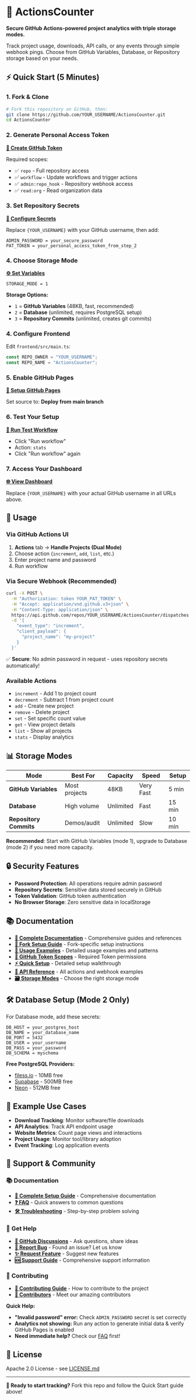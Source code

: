 # 🚀 ActionsCounter

**Secure GitHub Actions-powered project analytics with triple storage modes.**

Track project usage, downloads, API calls, or any events through simple webhook pings. Choose from GitHub Variables, Database, or Repository storage based on your needs.

## ⚡ Quick Start (5 Minutes)

### 1. Fork & Clone
```bash
# Fork this repository on GitHub, then:
git clone https://github.com/YOUR_USERNAME/ActionsCounter.git
cd ActionsCounter
```

### 2. Generate Personal Access Token
<strong><a href="https://github.com/settings/tokens/new?scopes=repo,workflow,admin:repo_hook,read:org&description=ActionsCounter%20Standard%20Token&expiration=never" alt="Create GitHub Token" target="_blank">📝 Create GitHub Token</a></strong>

Required scopes:
- ✅ `repo` - Full repository access
- ✅ `workflow` - Update workflows and trigger actions
- ✅ `admin:repo_hook` - Repository webhook access
- ✅ `read:org` - Read organization data

### 3. Set Repository Secrets
**[🔐 Configure Secrets](https://github.com/{YOUR_USERNAME}/ActionsCounter/settings/secrets/actions)**

Replace `{YOUR_USERNAME}` with your GitHub username, then add:

```
ADMIN_PASSWORD = your_secure_password
PAT_TOKEN = your_personal_access_token_from_step_2
```

### 4. Choose Storage Mode
**[⚙️ Set Variables](https://github.com/{YOUR_USERNAME}/ActionsCounter/settings/variables/actions)**

```
STORAGE_MODE = 1
```

**Storage Options:**
- `1` = **GitHub Variables** (48KB, fast, recommended)
- `2` = **Database** (unlimited, requires PostgreSQL setup)
- `3` = **Repository Commits** (unlimited, creates git commits)

### 4. Configure Frontend
Edit `frontend/src/main.ts`:
```typescript
const REPO_OWNER = "YOUR_USERNAME";
const REPO_NAME = "ActionsCounter";
```

### 5. Enable GitHub Pages
**[📄 Setup GitHub Pages](https://github.com/{YOUR_USERNAME}/ActionsCounter/settings/pages)**

Set source to: **Deploy from main branch**

### 6. Test Your Setup
**[🧪 Run Test Workflow](https://github.com/{YOUR_USERNAME}/ActionsCounter/actions/workflows/handle-projects-dual.yml)**

- Click "Run workflow"
- Action: `stats`
- Click "Run workflow" again

### 7. Access Your Dashboard
**[🌐 View Dashboard](https://{YOUR_USERNAME}.github.io/ActionsCounter)**

Replace `{YOUR_USERNAME}` with your actual GitHub username in all URLs above.

## 🎯 Usage

### Via GitHub Actions UI
1. **Actions** tab → **Handle Projects (Dual Mode)**
2. Choose action (`increment`, `add`, `list`, etc.)
3. Enter project name and password
4. Run workflow

### Via Secure Webhook (Recommended)
```bash
curl -X POST \
  -H "Authorization: token YOUR_PAT_TOKEN" \
  -H "Accept: application/vnd.github.v3+json" \
  -H "Content-Type: application/json" \
  https://api.github.com/repos/YOUR_USERNAME/ActionsCounter/dispatches \
  -d '{
    "event_type": "increment",
    "client_payload": {
      "project_name": "my-project"
    }
  }'
```

✅ **Secure**: No admin password in request - uses repository secrets automatically!

### Available Actions
- `increment` - Add 1 to project count
- `decrement` - Subtract 1 from project count
- `add` - Create new project
- `remove` - Delete project
- `set` - Set specific count value
- `get` - View project details
- `list` - Show all projects
- `stats` - Display analytics

## 📊 Storage Modes

| Mode                   | Best For      | Capacity  | Speed     | Setup  |
| ---------------------- | ------------- | --------- | --------- | ------ |
| **GitHub Variables**   | Most projects | 48KB      | Very Fast | 5 min  |
| **Database**           | High volume   | Unlimited | Fast      | 15 min |
| **Repository Commits** | Demos/audit   | Unlimited | Slow      | 10 min |

**Recommended**: Start with GitHub Variables (mode 1), upgrade to Database (mode 2) if you need more capacity.

## 🔒 Security Features

- **Password Protection**: All operations require admin password
- **Repository Secrets**: Sensitive data stored securely in GitHub
- **Token Validation**: GitHub token authentication
- **No Browser Storage**: Zero sensitive data in localStorage

## 📚 Documentation

- **[📖 Complete Documentation](./docs/Home.md)** - Comprehensive guides and references
- **[🚀 Fork Setup Guide](./FORK-SETUP.md)** - Fork-specific setup instructions
- **[🎯 Usage Examples](./docs/usage.md)** - Detailed usage examples and patterns
- **[🔑 GitHub Token Scopes](./docs/token-scopes.md)** - Required Token permissions
- **[⚡ Quick Setup](./docs/quick-setup.md)** - Detailed setup walkthrough
- **[🔗 API Reference](./docs/api-reference.md)** - All actions and webhook examples
- **[🗃️ Storage Modes](./docs/storage-overview.md)** - Choose the right storage mode

## 🛠️ Database Setup (Mode 2 Only)

For Database mode, add these secrets:
```
DB_HOST = your_postgres_host
DB_NAME = your_database_name
DB_PORT = 5432
DB_USER = your_username
DB_PASS = your_password
DB_SCHEMA = myschema
```

**Free PostgreSQL Providers:**
- [filess.io](https://filess.io) - 10MB free
- [Supabase](https://supabase.com) - 500MB free
- [Neon](https://neon.tech) - 512MB free

## 🌟 Example Use Cases

- **Download Tracking**: Monitor software/file downloads
- **API Analytics**: Track API endpoint usage
- **Website Metrics**: Count page views and interactions
- **Project Usage**: Monitor tool/library adoption
- **Event Tracking**: Log application events

## 🔧 Support & Community

### 📚 **Documentation**
- **[📖 Complete Setup Guide](./docs/Home.md)** - Comprehensive documentation
- **[❓ FAQ](./docs/faq.md)** - Quick answers to common questions
- **[🛠️ Troubleshooting](./docs/troubleshooting.md)** - Step-by-step problem solving

### 🤝 **Get Help**
- **[💬 GitHub Discussions](https://github.com/Life-Experimentalist/ActionsCounter/discussions)** - Ask questions, share ideas
- **[🐛 Report Bug](https://github.com/Life-Experimentalist/ActionsCounter/issues/new?template=bug_report.yml)** - Found an issue? Let us know
- **[✨ Request Feature](https://github.com/Life-Experimentalist/ActionsCounter/issues/new?template=feature_request.yml)** - Suggest new features
- **[🆘 Support Guide](./docs/support.md)** - Comprehensive support information

### 🌟 **Contributing**
- **[🤝 Contributing Guide](./docs/contributing.md)** - How to contribute to the project
- **[👥 Contributors](https://github.com/Life-Experimentalist/ActionsCounter/graphs/contributors)** - Meet our amazing contributors

**Quick Help:**
- **"Invalid password" error:** Check `ADMIN_PASSWORD` secret is set correctly
- **Analytics not showing:** Run any action to generate initial data & verify GitHub Pages is enabled
- **Need immediate help?** Check our [FAQ](./docs/faq.md) first!

## 📄 License

Apache 2.0 License - see [LICENSE.md](LICENSE.md)

---

**🚀 Ready to start tracking?** Fork this repo and follow the Quick Start guide above!
